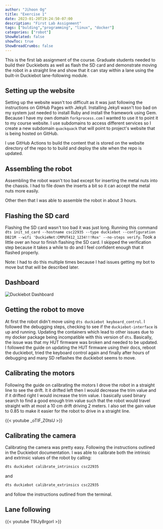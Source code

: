 ```yaml
---
author: "Jihoon Og"
title: "Exercise 1"
date: 2023-01-20T19:24:50-07:00
description: "First Lab Assignment"
tags: ["bulding","programming", "linux", "docker"]
categories: ["robot"]
ShowRelated: false
showToc: true
ShowBreadCrumbs: false
---
```

This is the first lab assignment of the course. Graduate students needed to build their Duckiebots as well as flash the SD card and demonstrate moving the robot in a straight line and show that it can stay within a lane using the built-in Duckiebot lane-following module.
## Setting up the website

Setting up the website wasn't too difficult as it was just following the instructions on GitHub Pages with Jekyll.
Installing Jekyll wasn't too bad on my system just needed to install Ruby and install the framework using Gem.
Because I have my own domain `forkprocess.com` I wanted to use it to point it to my course website. I use subdomains to access different services so I create a new subdomain `quackquack` that will point to project's website that is being hosted on GitHub.

I use GitHub Actions to build the content that is stored on the website directory of the repo to to build and deploy the site when the repo is updated.

## Assembling the robot

Assembling the robot wasn't too bad except for inserting the metal nuts into the chassis. I had to file down the inserts a bit so it can accept the metal nuts more easily.

Other then that I was able to assemble the robot in about 3 hours.

## Flashing the SD card

Flashing the SD card wasn't too bad it was just long. Running this command `dts init_sd_card --hostname csc22935 --type duckiebot --configuration DB21M --wifi 'DuckieNet:CMPUT412_1234!!!Rox' --no-steps verify`. Took a little over an hour to finish flashing the SD card. I skipped the verification step because it takes a while to do and I feel confident enough that it flashed properly.

Note: I had to do this multiple times because I had issues getting my bot to move but that will be described later.


## Dashboard

![Duckiebot Dashboard](https://user-images.githubusercontent.com/25281309/213753468-49cb40f8-4640-4e86-8d48-ab5757ff36db.png)

## Getting the robot to move

At first the robot didn't move using `dts duckiebot keyboard_control`. 
I followed the debugging steps, checking to see if the `duckiebot-interface` is up and running. Updating the containers which lead to other issues due to my docker package being incompatible with this version of `dts`. Basically, the issue was that my HUT firmware was broken and needed to be updated. I followed the guide on updating the HUT firmware using their docs, reboot the duckiebot, tried the keyboard control again and finally after hours of debugging and many SD reflashes the duckiebot seems to move. 

## Calibrating the motors

Following the guide on calibrating the motors I drove the robot in a straight line to see the drift. It it drifted left then I would decrease the trim value and if it drifted right I would increase the trim value. I basically used binary search to find a good enough trim value such that the robot would travel straight with at most a 10 cm drift driving 2 meters.
I also set the gain value to 0.85 to make it easier for the robot to drive in a straight line.

{{< youtube _oTIF_Z0tsU >}}
## Calibrating the camera

Calibrating the camera was pretty easy. Following the instructions outlined in the Duckiebot documentation. I was able to calibrate both the intrinsic and extrinsic values of the robot by calling:
```bash
dts duckiebot calibrate_intrinsics csc22935
```
and
```bash
dts duckiebot calibrate_extrinsics csc22935 
```
and follow the instructions outlined from the terminal.


## Lane following

{{< youtube T9IJy8rgorI >}}
